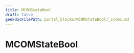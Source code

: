 ```yaml
---
title: MCOMStateBool
draft: false
geekdocFilePath: portal_blocks/MCOMStateBool/_index.md
---
```

# MCOMStateBool